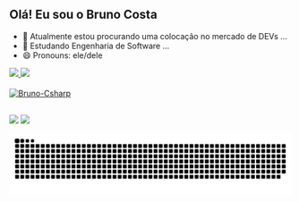 ## Olá! Eu sou o Bruno Costa

- 🔭 Atualmente estou procurando uma colocação no mercado de DEVs ...
- 🌱 Estudando Engenharia de Software ...
- 😄 Pronouns: ele/dele

<div>
  <a href="https://github.com/brunocosta-dev">
  <img heigth="180em" src="https://github-readme-stats.vercel.app/api?username=brunocosta-dev&show_icons=true&theme=merko&include_all_commits=true&count_private=true"/>
  <img heigth="180em" src="https://github-readme-stats.vercel.app/api/top-langs?username=brunocosta-dev&layout=compact&langs_count=16&theme=merko"/>
</div>

<div style="display: inline_block"><br>
  <img align="center" alt="Bruno-Csharp" height="30" width="40" src="https://cdn.jsdelivr.net/gh/devicons/devicon@latest/icons/csharp/csharp-original.svg"/> 
</div>

##

<div>
  <a href="mailto=bruno.costa.dev@outlook.com" target="_blank"><img src="https://img.shields.io/badge/Microsoft_Outlook-0078D4?style=for-the-badge&logo=microsoft-outlook&logoColor=white"></a>
  <a href="https://www.twitch.tv/ttvbrunoviski" target="_blank"><img src="https://img.shields.io/badge/Twitch-9146FF?style=for-the-badge&logo=twitch&logoColor=white"></a>
</div>

![snake gif](https://github.com/brunocosta-dev/brunocosta-dev/blob/output/github-contribution-grid-snake.svg)
